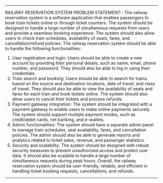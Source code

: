 -----------------------------------------------------------------------------------------------------------------------------------------------------------------------------------------

RAILWAY RESERVATION SYSTEM
PROBLEM STATEMENT:-
The railway reservation system is a software application that enables passengers to
book train tickets online or through ticket counters. The system should be designed
to handle a large number of simultaneous requests from users and provide a
seamless booking experience. The system should also allow users to check train
schedules, availability of seats, fares, and cancellation/refund policies. 
The railway reservation system should be able to handle the following functionalities:
1. User registration and login: Users should be able to create a new account by
providing their personal details, such as name, email, phone number, and password.
They should also be able to log in using their credentials.
2. Train search and booking: Users should be able to search for trains based on 
the source and destination locations, date of travel, and class of travel. They should
also be able to view the availability of seats and fares for each train and book tickets
online. The system should also allow users to cancel their tickets and process
refunds.
3. Payment gateway integration: The system should be integrated with a payment gateway
to enable users to make online payments securely. The system should support multiple
payment modes, such as credit/debit cards, net banking, and e-wallets.
4. Admin functionalities: The system should have a separate admin panel to manage train
schedules, seat availability, fares, and cancellation policies. The admin should also be able to
generate reports and analytics related to ticket sales, revenue, and passenger statistics.
5. Security and scalability: The system should be designed with robust security measures to prevent
unauthorized access and protect user data. It should also be scalable to handle a large number of
simultaneous requests during peak hours.
Overall, the railway reservation system should be user-friendly, reliable, and efficient in handling
ticket booking requests, cancellations, and refunds.

-----------------------------------------------------------------------------------------------------------------------------------------------------------------------------------------


